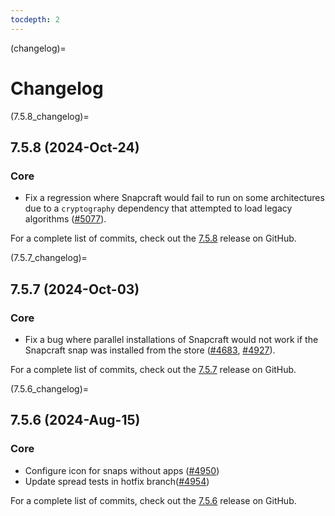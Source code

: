 ```yaml
---
tocdepth: 2
---
```


(changelog)=

# Changelog

<!-- release template:

## X.Y.Z (YYYY-MMM-DD)

### Core

for everything related to the lifecycle of packing a snap

#### Bases

##### <coreXX>

(order from newest base to oldest base)

#### Plugins

##### <plugin>

#### Extensions

##### <extension>

#### Metadata

#### Sources

#### Components

### Command line

for command line and UX changes

### Linter

### Init

### Metrics

### Names

### Remote build

### Store

### Documentation

For a complete list of commits, check out the `X.Y.Z`_ release on GitHub. -->

(7.5.8_changelog)=

## 7.5.8 (2024-Oct-24)

### Core

- Fix a regression where Snapcraft would fail to run on some architectures due to a
  `cryptography` dependency that attempted to load legacy algorithms ([#5077]).

For a complete list of commits, check out the [7.5.8] release on GitHub.

(7.5.7_changelog)=

## 7.5.7 (2024-Oct-03)

### Core

- Fix a bug where parallel installations of Snapcraft would not work if the Snapcraft
  snap was installed from the store ([#4683], [#4927]).

For a complete list of commits, check out the [7.5.7] release on GitHub.

(7.5.6_changelog)=

## 7.5.6 (2024-Aug-15)

### Core

- Configure icon for snaps without apps ([#4950])
- Update spread tests in hotfix branch([#4954])

For a complete list of commits, check out the [7.5.6] release on GitHub.

[#4950]: https://github.com/canonical/snapcraft/issues/4950
[#4954]: https://github.com/canonical/snapcraft/issues/4954
[#4683]: https://github.com/canonical/snapcraft/issues/4683
[#4927]: https://github.com/canonical/snapcraft/issues/4927
[#5077]: https://github.com/canonical/snapcraft/issues/5077
[7.5.6]: https://github.com/canonical/snapcraft/releases/tag/7.5.6
[7.5.7]: https://github.com/canonical/snapcraft/releases/tag/7.5.7
[7.5.8]: https://github.com/canonical/snapcraft/releases/tag/7.5.8
